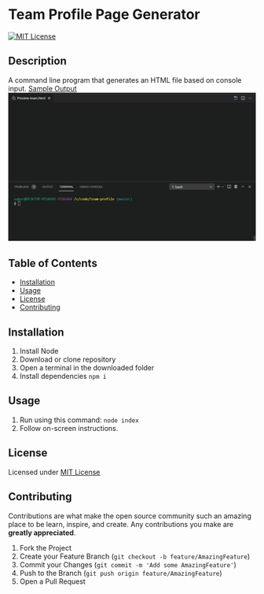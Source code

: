 # Team Profile Page Generator

[![MIT License](https://img.shields.io/badge/License-MIT-yellow.svg)](https://opensource.org/licenses/MIT)

## Description

A command line program that generates an HTML file based on console input. [Sample Output](https://xaker00.github.io/team-teamprofile/index.html)
![screenshot](https://github.com/xaker00/team-teamprofile/raw/master/screenshots/team-profile.gif)

## Table of Contents

- [Installation](#installation)
- [Usage](#usage)
- [License](#license)
- [Contributing](#contributing)

## Installation

1. Install Node
1. Download or clone repository
1. Open a terminal in the downloaded folder
1. Install dependencies `npm i`

## Usage

1. Run using this command: `node index`
2. Follow on-screen instructions.

## License

Licensed under [MIT License](https://opensource.org/licenses/MIT)

## Contributing

Contributions are what make the open source community such an amazing place to be learn, inspire, and create. Any contributions you make are **greatly appreciated**.

  1. Fork the Project
  2. Create your Feature Branch (`git checkout -b feature/AmazingFeature`)
  3. Commit your Changes (`git commit -m 'Add some AmazingFeature'`)
  4. Push to the Branch (`git push origin feature/AmazingFeature`)
  5. Open a Pull Request
